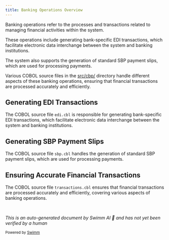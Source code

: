 ```yaml
---
title: Banking Operations Overview
---
```

Banking operations refer to the processes and transactions related to managing financial activities within the system.

These operations include generating bank-specific EDI transactions, which facilitate electronic data interchange between the system and banking institutions.

The system also supports the generation of standard SBP payment slips, which are used for processing payments.

Various COBOL source files in the <SwmPath>[src/cbp/](src/cbp/)</SwmPath> directory handle different aspects of these banking operations, ensuring that financial transactions are processed accurately and efficiently.

## Generating EDI Transactions

The COBOL source file `edi.cbl` is responsible for generating bank-specific EDI transactions, which facilitate electronic data interchange between the system and banking institutions.

## Generating SBP Payment Slips

The COBOL source file `sbp.cbl` handles the generation of standard SBP payment slips, which are used for processing payments.

## Ensuring Accurate Financial Transactions

The COBOL source file `transactions.cbl` ensures that financial transactions are processed accurately and efficiently, covering various aspects of banking operations.

&nbsp;

*This is an auto-generated document by Swimm AI 🌊 and has not yet been verified by a human*

<SwmMeta version="3.0.0" repo-id="Z2l0aHViJTNBJTNBa2VsbG8lM0ElM0Fzd2ltbWlv" repo-name="kello"><sup>Powered by [Swimm](/)</sup></SwmMeta>
